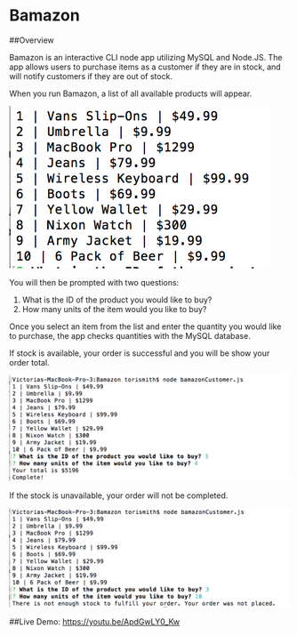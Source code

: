 # Bamazon

##Overview

Bamazon is an interactive CLI node app utilizing MySQL and Node.JS. The app allows users to purchase items as a customer if they are in stock, and will notify customers if they are out of stock. 

When you run Bamazon, a list of all available products will appear.

![List View of Items](/images/list_of_products.png) 

You will then be prompted with two questions: 
1. What is the ID of the product you would like to buy?
1. How many units of the item would you like to buy?

Once you select an item from the list and enter the quantity you would like to purchase, the app checks quantities with the MySQL database. 

If stock is available, your order is successful and you will be show your order total.

![Successful purchase](/images/Completed_purchase.png) 

If the stock is unavailable, your order will not be completed. 

![Out of Stock Items](/images/out-of-stock.png)

##Live Demo: 
https://youtu.be/ApdGwLY0_Kw